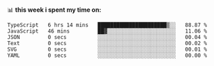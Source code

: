📊 **this week i spent my time on:**
<!--START_SECTION:waka-->

```text
TypeScript   6 hrs 14 mins   ██████████████████████▒░░   88.87 %
JavaScript   46 mins         ██▓░░░░░░░░░░░░░░░░░░░░░░   11.06 %
JSON         0 secs          ░░░░░░░░░░░░░░░░░░░░░░░░░   00.04 %
Text         0 secs          ░░░░░░░░░░░░░░░░░░░░░░░░░   00.02 %
SVG          0 secs          ░░░░░░░░░░░░░░░░░░░░░░░░░   00.01 %
YAML         0 secs          ░░░░░░░░░░░░░░░░░░░░░░░░░   00.00 %
```

<!--END_SECTION:waka-->
